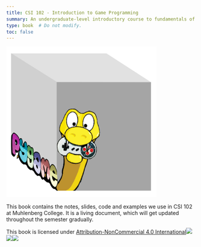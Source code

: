 ```yaml
---
title: CSI 102 - Introduction to Game Programming
summary: An undergraduate-level introductory course to fundamentals of python and game programming using Pygame library.
type: book  # Do not modify.
toc: false
---
```


<img src="files/images/gaming-logo.png" width="400" height="400">

This book contains the notes, slides, code and examples we use in CSI 102 at Muhlenberg College. It is a living document, which will get updated throughout the semester gradually. 

This book is licensed under [Attribution-NonCommercial 4.0 International![](https://mirrors.creativecommons.org/presskit/icons/cc.svg?ref=chooser-v1)![](https://mirrors.creativecommons.org/presskit/icons/by.svg?ref=chooser-v1)![](https://mirrors.creativecommons.org/presskit/icons/nc.svg?ref=chooser-v1)](http://creativecommons.org/licenses/by-nc/4.0/?ref=chooser-v1)
